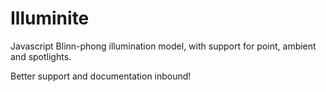 Illuminite
==========

Javascript Blinn-phong illumination model, with support for point, ambient and
spotlights.

Better support and documentation inbound!